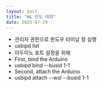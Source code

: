 ```yaml
---
layout: post
title: "HL 만도 대회"
date: 2025-07-29
---
```

- 관리자 권한으로 윈도우 터미날 창 실행
 - usbipd list
- 아두이노 포트 설정을 위해 
- First, bind the Arduino
 - usbipd bind --busid 1-1
- Second, attach the Arduino
 - usbipd attach --wsl --busid 1-1
